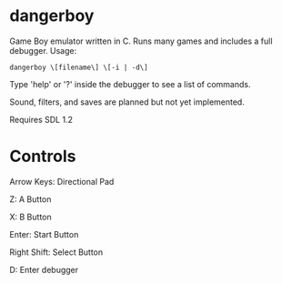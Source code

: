 # dangerboy
Game Boy emulator written in C. Runs many games and includes a full debugger.
Usage:

    dangerboy \[filename\] \[-i | -d\]

Type 'help' or '?' inside the debugger to see a list of commands.

Sound, filters, and saves are planned but not yet implemented.

Requires SDL 1.2

# Controls
Arrow Keys: Directional Pad

Z: A Button

X: B Button

Enter: Start Button

Right Shift: Select Button

D: Enter debugger
